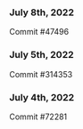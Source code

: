 ### July 8th, 2022

Commit #47496

### July 5th, 2022

Commit #314353


### July 4th, 2022

Commit #72281
